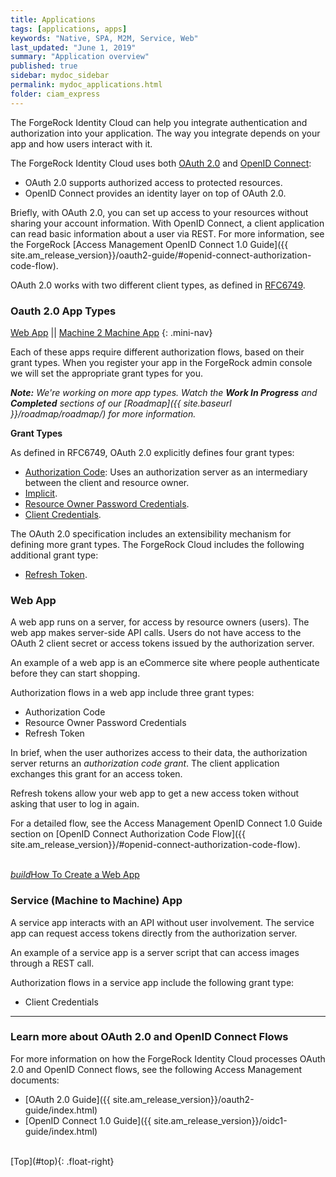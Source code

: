 ```yaml
---
title: Applications
tags: [applications, apps]
keywords: "Native, SPA, M2M, Service, Web"
last_updated: "June 1, 2019"
summary: "Application overview"
published: true
sidebar: mydoc_sidebar
permalink: mydoc_applications.html
folder: ciam_express
---
```


The ForgeRock Identity Cloud can help you integrate authentication and authorization into your application. The way you integrate depends on your app and how users interact with it.

The ForgeRock Identity Cloud uses both [OAuth 2.0](https://tools.ietf.org/html/rfc6749)
and [OpenID Connect](http://openid.net/specs/openid-connect-core-1_0.html):

* OAuth 2.0 supports authorized access to protected resources.
* OpenID Connect provides an identity layer on top of OAuth 2.0.

Briefly, with OAuth 2.0, you can set up access to your resources without sharing your account information. With OpenID Connect, a client application can read basic information about a user via REST. For more information, see the
ForgeRock [Access Management OpenID Connect 1.0 Guide]({{ site.am_release_version}}/oauth2-guide/#openid-connect-authorization-code-flow).

[comment]: <> (I'm not sure we even need to define OAuth 2.0 App types, but for completeness, I'm including the link)

OAuth 2.0 works with two different client types, as defined in
[RFC6749](https://tools.ietf.org/html/rfc6749#section-2.1).


<a name="top"></a>
### Oauth 2.0 App Types

[Web App](#web) || [Machine 2 Machine App](#machine2machine)
{: .mini-nav}

[comment]: <> (I'm tempted to break this out into a separate page, maybe under reference)

Each of these apps require different authorization flows, based on their grant types. When you register your app in the ForgeRock admin console we will set the appropriate grant types for you.

_**Note:** We're working on more app types. Watch the **Work In Progress** and **Completed** sections of our [Roadmap]({{ site.baseurl }}/roadmap/roadmap/) for more information._

**Grant Types**

As defined in RFC6749, OAuth 2.0 explicitly defines four grant types:

- [Authorization Code](https://tools.ietf.org/html/rfc6749#section-1.3.1):
Uses an authorization server as an intermediary between the client and resource owner.
- [Implicit](https://tools.ietf.org/html/rfc6749#section-1.3.2).
- [Resource Owner Password Credentials](https://tools.ietf.org/html/rfc6749#section-1.3.3).
- [Client Credentials](https://tools.ietf.org/html/rfc6749#section-1.3.4).

The OAuth 2.0 specification includes an extensibility mechanism for defining more grant types. The ForgeRock Cloud includes the following additional grant type:

- [Refresh Token](https://tools.ietf.org/html/rfc6749#section-1.5).

<a name="web"></a>
### Web App

 A web app runs on a server, for access by resource owners (users). The web app
 makes server-side API calls. Users do not have access to the OAuth 2 client
 secret or access tokens issued by the authorization server.

An example of a web app is an eCommerce site where people authenticate before
they can start shopping.

Authorization flows in a web app include three grant types:

- Authorization Code
- Resource Owner Password Credentials
- Refresh Token

In brief, when the user authorizes access to their data, the authorization server
returns an *authorization code grant*. The client application exchanges this grant
for an access token.

Refresh tokens allow your web app to get a new access token without asking that user to log in again.

For a detailed flow, see the Access Management OpenID Connect 1.0 Guide section
on [OpenID Connect Authorization Code Flow]({{ site.am_release_version}}/#openid-connect-authorization-code-flow).

<p class="center"><br><a href="{{ site.baseurl }}/sdks/nodejs/" class="btn btn-secondary"><i class="material-icons">build</i>How To Create a Web App</a></p>


<a name="machine2machine"></a>
### Service (Machine to Machine) App
A service app interacts with an API without user involvement. The service app
can request access tokens directly from the authorization server.

An example of a service app is a server script that can access images through a REST call.

Authorization flows in a service app include the following grant type:

*   Client Credentials

[comment]: <> (Moved discussion of Client Side and Native Apps to \_drafts directory)

---

### Learn more about OAuth 2.0 and OpenID Connect Flows

For more information on how the ForgeRock Identity Cloud processes OAuth 2.0
and OpenID Connect flows, see the following Access Management documents:

- [OAuth 2.0 Guide]({{ site.am_release_version}}/oauth2-guide/index.html)
- [OpenID Connect 1.0 Guide]({{ site.am_release_version}}/oidc1-guide/index.html)

<br>
[Top](#top){: .float-right}
<br>
